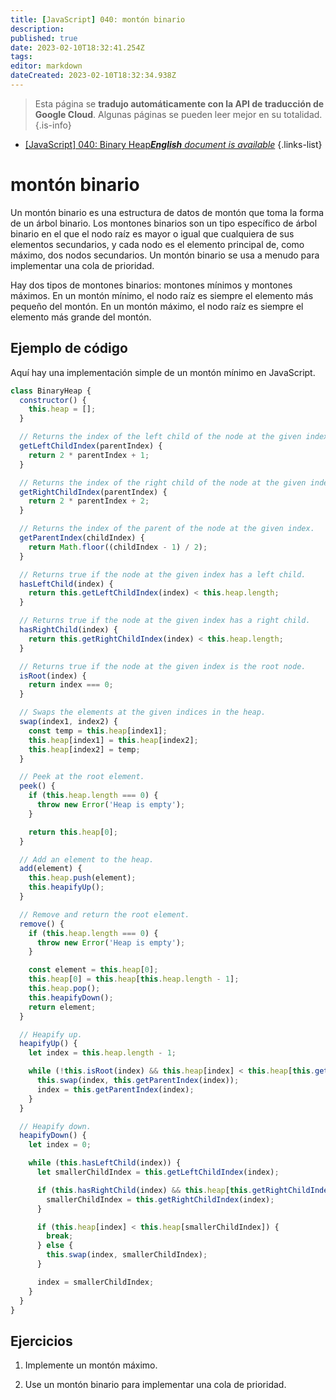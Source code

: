 ```yaml
---
title: [JavaScript] 040: montón binario
description: 
published: true
date: 2023-02-10T18:32:41.254Z
tags: 
editor: markdown
dateCreated: 2023-02-10T18:32:34.938Z
---
```


> Esta página se **tradujo automáticamente con la API de traducción de Google Cloud**.
Algunas páginas se pueden leer mejor en su totalidad.{.is-info}



- [[JavaScript] 040: Binary Heap***English** document is available*](/en/Knowledge-base/Algorithm/javascript-040-binary-heap)
{.links-list}


# montón binario

Un montón binario es una estructura de datos de montón que toma la forma de un árbol binario. Los montones binarios son un tipo específico de árbol binario en el que el nodo raíz es mayor o igual que cualquiera de sus elementos secundarios, y cada nodo es el elemento principal de, como máximo, dos nodos secundarios. Un montón binario se usa a menudo para implementar una cola de prioridad.

Hay dos tipos de montones binarios: montones mínimos y montones máximos. En un montón mínimo, el nodo raíz es siempre el elemento más pequeño del montón. En un montón máximo, el nodo raíz es siempre el elemento más grande del montón.

## Ejemplo de código

Aquí hay una implementación simple de un montón mínimo en JavaScript.

```javascript
class BinaryHeap {
  constructor() {
    this.heap = [];
  }

  // Returns the index of the left child of the node at the given index.
  getLeftChildIndex(parentIndex) {
    return 2 * parentIndex + 1;
  }

  // Returns the index of the right child of the node at the given index.
  getRightChildIndex(parentIndex) {
    return 2 * parentIndex + 2;
  }

  // Returns the index of the parent of the node at the given index.
  getParentIndex(childIndex) {
    return Math.floor((childIndex - 1) / 2);
  }

  // Returns true if the node at the given index has a left child.
  hasLeftChild(index) {
    return this.getLeftChildIndex(index) < this.heap.length;
  }

  // Returns true if the node at the given index has a right child.
  hasRightChild(index) {
    return this.getRightChildIndex(index) < this.heap.length;
  }

  // Returns true if the node at the given index is the root node.
  isRoot(index) {
    return index === 0;
  }

  // Swaps the elements at the given indices in the heap.
  swap(index1, index2) {
    const temp = this.heap[index1];
    this.heap[index1] = this.heap[index2];
    this.heap[index2] = temp;
  }

  // Peek at the root element.
  peek() {
    if (this.heap.length === 0) {
      throw new Error('Heap is empty');
    }

    return this.heap[0];
  }

  // Add an element to the heap.
  add(element) {
    this.heap.push(element);
    this.heapifyUp();
  }

  // Remove and return the root element.
  remove() {
    if (this.heap.length === 0) {
      throw new Error('Heap is empty');
    }

    const element = this.heap[0];
    this.heap[0] = this.heap[this.heap.length - 1];
    this.heap.pop();
    this.heapifyDown();
    return element;
  }

  // Heapify up.
  heapifyUp() {
    let index = this.heap.length - 1;

    while (!this.isRoot(index) && this.heap[index] < this.heap[this.getParentIndex(index)]) {
      this.swap(index, this.getParentIndex(index));
      index = this.getParentIndex(index);
    }
  }

  // Heapify down.
  heapifyDown() {
    let index = 0;

    while (this.hasLeftChild(index)) {
      let smallerChildIndex = this.getLeftChildIndex(index);

      if (this.hasRightChild(index) && this.heap[this.getRightChildIndex(index)] < this.heap[smallerChildIndex]) {
        smallerChildIndex = this.getRightChildIndex(index);
      }

      if (this.heap[index] < this.heap[smallerChildIndex]) {
        break;
      } else {
        this.swap(index, smallerChildIndex);
      }

      index = smallerChildIndex;
    }
  }
}
```

## Ejercicios

1. Implemente un montón máximo.

2. Use un montón binario para implementar una cola de prioridad.